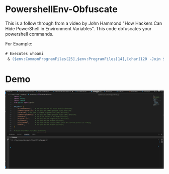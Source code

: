 # PowershellEnv-Obfuscate
This is a follow through from a video by John Hammond "How Hackers Can Hide PowerShell in Environment Variables".
This code obfuscates your powershell commands.

For Example:
```ps
# Executes whoami
 & ($env:CommonProgramFiles[25],$env:ProgramFiles[14],[char]120 -Join $70257) ([char]119,[char]104,$env:SESSIONNAME[1],$env:ProgramFiles[8],$env:CommonProgramFiles[19],$env:CommonProgramFiles[12] -Join $35034)
```

# Demo
<img src="demo.gif">
